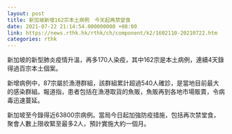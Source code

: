 ```yaml
---
layout: post
title: 新加坡新增162宗本土病例　今天起再禁堂食
date: 2021-07-22 21:14:54.000000000 +08:00
link: https://news.rthk.hk/rthk/ch/component/k2/1602110-20210722.htm
categories: rthk
---
```


新加坡的新型肺炎疫情升溫，再多170人染疫，其中162宗是本土病例，連續4天錄得過百宗本土個案。

新增病例中，87宗屬於漁港群組，該群組累計超過540人確診，是當地目前最大的感染群組。報道指，患者包括在漁港取貨的魚販，魚販再到各地市場販賣，令病毒迅速蔓延。

新加坡至今錄得近63800宗病例。當局今日起加強防疫措施，包括再次禁堂食，聚會人數上限收緊至最多2人，預計實施大約一個月。
